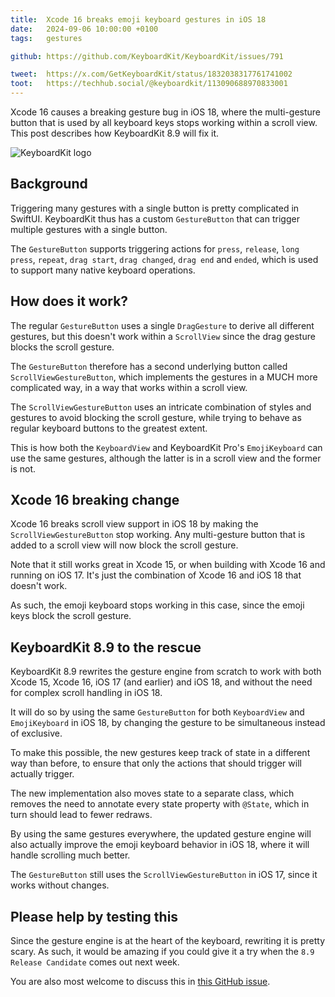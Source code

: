 ```yaml
---
title:  Xcode 16 breaks emoji keyboard gestures in iOS 18
date:   2024-09-06 10:00:00 +0100
tags:   gestures

github: https://github.com/KeyboardKit/KeyboardKit/issues/791

tweet:  https://x.com/GetKeyboardKit/status/1832038317761741002
toot:   https://techhub.social/@keyboardkit/113090688970833001
---
```


Xcode 16 causes a breaking gesture bug in iOS 18, where the multi-gesture button that is used by all keyboard keys stops working within a scroll view. This post describes how KeyboardKit 8.9 will fix it.

![KeyboardKit logo]({{page.image}})


## Background

Triggering many gestures with a single button is pretty complicated in SwiftUI. KeyboardKit thus has a custom `GestureButton` that can trigger multiple gestures with a single button.

The `GestureButton` supports triggering actions for `press`, `release`, `long press`, `repeat`, `drag start`, `drag changed`, `drag end` and `ended`, which is used to support many native keyboard operations.


## How does it work?

The regular `GestureButton` uses a single `DragGesture` to derive all different gestures, but this doesn't work within a `ScrollView` since the drag gesture blocks the scroll gesture.

The `GestureButton` therefore has a second underlying button called `ScrollViewGestureButton`, which implements the gestures in a MUCH more complicated way, in a way that works within a scroll view.

The `ScrollViewGestureButton` uses an intricate combination of styles and gestures to avoid blocking the scroll gesture, while trying to behave as regular keyboard buttons to the greatest extent.


This is how both the `KeyboardView` and KeyboardKit Pro's `EmojiKeyboard` can use the same gestures, although the latter is in a scroll view and the former is not.


## Xcode 16 breaking change

Xcode 16 breaks scroll view support in iOS 18 by making the `ScrollViewGestureButton` stop working. Any multi-gesture button that is added to a scroll view will now block the scroll gesture.

Note that it still works great in Xcode 15, or when building with Xcode 16 and running on iOS 17. It's just the combination of Xcode 16 and iOS 18 that doesn't work.

As such, the emoji keyboard stops working in this case, since the emoji keys block the scroll gesture.


## KeyboardKit 8.9 to the rescue

KeyboardKit 8.9 rewrites the gesture engine from scratch to work with both Xcode 15, Xcode 16, iOS 17 (and earlier) and iOS 18, and without the need for complex scroll handling in iOS 18.

It will do so by using the same `GestureButton` for both `KeyboardView` and `EmojiKeyboard` in iOS 18, by changing the gesture to be simultaneous instead of exclusive.

To make this possible, the new gestures keep track of state in a different way than before, to ensure that only the actions that should trigger will actually trigger.

The new implementation also moves state to a separate class, which removes the need to annotate every state property with `@State`, which in turn should lead to fewer redraws.

By using the same gestures everywhere, the updated gesture engine will also actually improve the emoji keyboard behavior in iOS 18, where it will handle scrolling much better.

The `GestureButton` still uses the `ScrollViewGestureButton` in iOS 17, since it works without changes.


## Please help by testing this

Since the gesture engine is at the heart of the keyboard, rewriting it is pretty scary. As such, it would be amazing if you could give it a try when the `8.9 Release Candidate` comes out next week.

You are also most welcome to discuss this in [this GitHub issue]({{page.github}}).